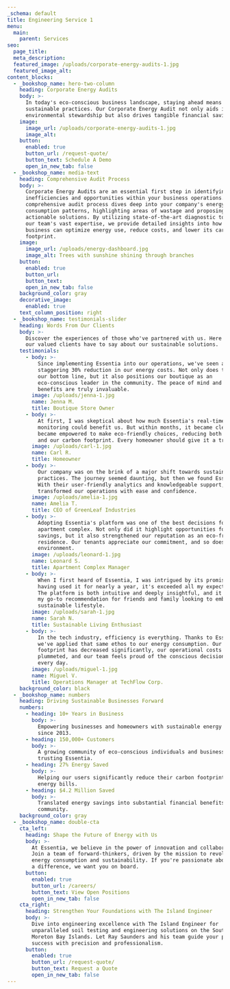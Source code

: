 ```yaml
---
_schema: default
title: Engineering Service 1
menu:
  main:
    parent: Services
seo:
  page_title:
  meta_description:
  featured_image: /uploads/corporate-energy-audits-1.jpg
  featured_image_alt:
content_blocks:
  - _bookshop_name: hero-two-column
    heading: Corporate Energy Audits
    body: >-
      In today's eco-conscious business landscape, staying ahead means embracing
      sustainable practices. Our Corporate Energy Audit not only aids in
      environmental stewardship but also drives tangible financial savings.
    image:
      image_url: /uploads/corporate-energy-audits-1.jpg
      image_alt:
    button:
      enabled: true
      button_url: /request-quote/
      button_text: Schedule A Demo
      open_in_new_tab: false
  - _bookshop_name: media-text
    heading: Comprehensive Audit Process
    body: >-
      Corporate Energy Audits are an essential first step in identifying
      inefficiencies and opportunities within your business operations. Our
      comprehensive audit process dives deep into your company's energy
      consumption patterns, highlighting areas of wastage and proposing
      actionable solutions. By utilizing state-of-the-art diagnostic tools and
      our team's vast expertise, we provide detailed insights into how your
      business can optimize energy use, reduce costs, and lower its carbon
      footprint.
    image:
      image_url: /uploads/energy-dashboard.jpg
      image_alt: Trees with sunshine shining through branches
    button:
      enabled: true
      button_url:
      button_text:
      open_in_new_tab: false
    background_color: gray
    decorative_image:
      enabled: true
    text_column_position: right
  - _bookshop_name: testimonials-slider
    heading: Words From Our Clients
    body: >-
      Discover the experiences of those who've partnered with us. Here's what
      our valued clients have to say about our sustainable solutions.
    testimonials:
      - body: >-
          Since implementing Essentia into our operations, we've seen a
          staggering 30% reduction in our energy costs. Not only does this boost
          our bottom line, but it also positions our boutique as an
          eco-conscious leader in the community. The peace of mind and economic
          benefits are truly invaluable.
        image: /uploads/jenna-1.jpg
        name: Jenna M.
        title: Boutique Store Owner
      - body: >-
          At first, I was skeptical about how much Essentia's real-time
          monitoring could benefit us. But within months, it became clear. We
          became empowered to make eco-friendly choices, reducing both our bills
          and our carbon footprint. Every homeowner should give it a try!
        image: /uploads/carl-1.jpg
        name: Carl R.
        title: Homeowner
      - body: >-
          Our company was on the brink of a major shift towards sustainable
          practices. The journey seemed daunting, but then we found Essentia.
          With their user-friendly analytics and knowledgeable support, we
          transformed our operations with ease and confidence.
        image: /uploads/amelia-1.jpg
        name: Amelia T.
        title: CEO of GreenLeaf Industries
      - body: >-
          Adopting Essentia's platform was one of the best decisions for our
          apartment complex. Not only did it highlight opportunities for energy
          savings, but it also strengthened our reputation as an eco-friendly
          residence. Our tenants appreciate our commitment, and so does the
          environment.
        image: /uploads/leonard-1.jpg
        name: Leonard S.
        title: Apartment Complex Manager
      - body: >-
          When I first heard of Essentia, I was intrigued by its promise. Now,
          having used it for nearly a year, it's exceeded all my expectations.
          The platform is both intuitive and deeply insightful, and it's become
          my go-to recommendation for friends and family looking to embrace a
          sustainable lifestyle.
        image: /uploads/sarah-1.jpg
        name: Sarah N.
        title: Sustainable Living Enthusiast
      - body: >-
          In the tech industry, efficiency is everything. Thanks to Essentia,
          we've applied that same ethos to our energy consumption. Our carbon
          footprint has decreased significantly, our operational costs have
          plummeted, and our team feels proud of the conscious decisions we make
          every day.
        image: /uploads/miguel-1.jpg
        name: Miguel V.
        title: Operations Manager at TechFlow Corp.
    background_color: black
  - _bookshop_name: numbers
    heading: Driving Sustainable Businesses Forward
    numbers:
      - heading: 10+ Years in Business
        body: >-
          Empowering businesses and homeowners with sustainable energy solutions
          since 2013.
      - heading: 150,000+ Customers
        body: >-
          A growing community of eco-conscious individuals and businesses
          trusting Essentia.
      - heading: 27% Energy Saved
        body: >-
          Helping our users significantly reduce their carbon footprint and
          energy bills.
      - heading: $4.2 Million Saved
        body: >-
          Translated energy savings into substantial financial benefits for our
          community.
    background_color: gray
  - _bookshop_name: double-cta
    cta_left:
      heading: Shape the Future of Energy with Us
      body: >-
        At Essentia, we believe in the power of innovation and collaboration.
        Join a team of forward-thinkers, driven by the mission to revolutionize
        energy consumption and sustainability. If you're passionate about making
        a difference, we want you on board.
      button:
        enabled: true
        button_url: /careers/
        button_text: View Open Positions
        open_in_new_tab: false
    cta_right:
      heading: Strengthen Your Foundations with The Island Engineer
      body: >-
        Dive into engineering excellence with The Island Engineer for
        unparalleled soil testing and engineering solutions on the Southern
        Moreton Bay Islands. Let Ray Saunders and his team guide your project to
        success with precision and professionalism.
      button:
        enabled: true
        button_url: /request-quote/
        button_text: Request a Quote
        open_in_new_tab: false
---
```

